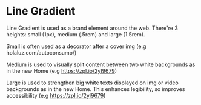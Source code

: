 # Line Gradient

Line Gradient is used as a brand element around the web. There're 3 heights: small (1px), medium (.5rem) and large (1.5rem).

Small is often used as a decorator after a cover img (e.g holaluz.com/autoconsumo/)

Medium is used to visually split content between two white backgrounds as in the new Home (e.g https://zpl.io/2yl9679)

Large is used to strengthen big white texts displayed on img or video backgrounds as in the new Home. This enhances legibility, so improves accessibility (e.g https://zpl.io/2yl9679)
